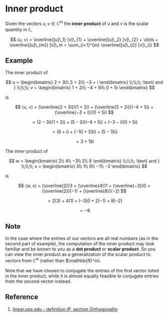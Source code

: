 # Inner product

Given the vectors $u, v \in \mathbb{C}^m$ the **inner product** of $u$ and $v$ is the scalar quantity in $\mathbb{C}$,

$$
⟨u, v⟩ = \overline{[u]\_1} [v]\_{1} + \overline{[u]\_2} [v]\_{2} + \dots + \overline{[u]\_{m}} [v]\_m = \sum_{i=1}^{m} \overline{[u]\_{i}} [v]\_{i}
$$

## Example

The inner product of

$$
u = \begin{bmatrix}
2 + 3i\\
5 + 2i\\
−3 + i
\end{bmatrix}
\\;\\;\\;
\text{ and }
\\;\\;\\;
v = \begin{bmatrix}
1 + 2i\\
−4 + 5i\\
0 + 5i
\end{bmatrix}
$$

is

$$
⟨u, v⟩ = (\overline{2 + 3i})(1 + 2i) + (\overline{5 + 2i})(−4 + 5i) + (\overline{−3 + i})(0 + 5i)
$$

$$
= (2 − 3i)(1 + 2i) + (5 − 2i)(−4 + 5i) + (−3 − i)(0 + 5i)
$$

$$
= (8 + i) + (−10+ 33i) + (5 − 15i)
$$

$$
=3 + 19i
$$

The inner product of

$$
w = \begin{bmatrix}
2\\
4\\
−3\\
2\\
8
\end{bmatrix}
\\;\\;\\;
\text{ and }
\\;\\;\\;
x = \begin{bmatrix}
3\\
1\\
0\\
−1\\
−2
\end{bmatrix}
$$

is

$$
⟨w, x⟩ = (\overline{2})3 + (\overline{4})1 + (\overline{−3})0 + (\overline{2})(−1) + (\overline{8})(−2)
$$

$$
= 2(3) + 4(1) + (−3)0 + 2(−1) + 8(−2)
$$

$$
= −8
$$

## Note

In the case where the entries of our vectors are all real numbers (as in the second part of example), the computation of the inner product may look familiar and be known to you as a **dot product** or **scalar product**. So you can view the inner product as a generalization of the scalar product to vectors from $\mathbb{C}^m$ (rather than $\mathbb{R}^m).

Note that we have chosen to conjugate the entries of the first vector listed in the inner product, while it is almost equally feasible to conjugate entries from the second vector instead.

## Reference

1. [linear.ups.edu - definition IP, section Orthogonality](http://linear.pugetsound.edu/html/section-O.html)